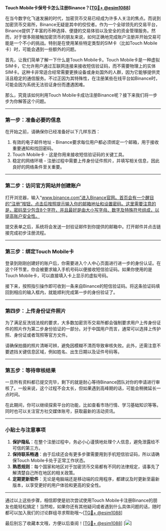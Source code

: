 **Touch Mobile卡保号卡怎么注册Binance？[[TG💪+ @esim1088](https://t.me/s/esim1088)]**

在当今数字化飞速发展的时代，加密货币交易已经成为许多人关注的焦点。而说到加密货币交易所，Binance无疑是其中的佼佼者。作为一个全球领先的交易平台，Binance提供了丰富的币种选择、便捷的交易体验以及安全的资金管理服务。然而，对于很多刚接触加密货币的朋友来说，如何正确地完成账户注册并开始交易可能是一个不小的挑战。特别是在使用某些特定类型的SIM卡（比如Touch Mobile卡）时，可能会遇到一些额外的问题。

首先，让我们简单了解一下什么是Touch Mobile卡。Touch Mobile卡是一种虚拟SIM卡，它允许用户通过互联网连接来接收短信验证码，而不需要物理上的实体SIM卡。这种卡非常适合经常需要更换设备或身处国外的人群，因为它能够提供灵活且稳定的通信服务。不过正因为其特殊性，在注册某些在线平台如Binance时，可能会因为系统无法验证身份而遭遇困难。

那么，究竟该如何利用Touch Mobile卡成功注册Binance呢？接下来我们将一步步为你解答这个问题。

---

### 第一步：准备必要的信息

在开始之前，请确保你已经准备好以下几样东西：
1. 有效的电子邮件地址 - Binance要求每位用户都必须绑定一个邮箱，用于接收重要通知和找回密码。
2. Touch Mobile卡 - 这是你用来接收短信验证码的关键工具。
3. 稳定的网络环境 - 注册过程中需要上传身份证件照片，并填写相关信息，因此良好的网络条件至关重要。

---

### 第二步：访问官方网站并创建账户

打开浏览器，输入“www.binance.com”进入Binance官网。首页会有一个醒目的“注册”按钮，点击后按照提示输入你的邮箱地址和设置密码。这里需要注意的是，密码至少包含8个字符，并且最好是由大小写字母、数字及特殊符号组成，以提高账户安全性。

提交表单之后，系统将会发送一封验证邮件到你提供的邮箱中。打开邮件并点击链接完成初步注册流程。

---

### 第三步：绑定Touch Mobile卡

登录到刚刚创建好的账户后，你需要进入个人中心页面进行进一步的身份认证。在这个环节里，你会被要求输入手机号码以便接收短信验证码。如果你使用的是Touch Mobile卡，可以直接填入卡上显示的虚拟号码。

接下来，按照指引操作即可收到一条来自Binance的短信验证码。将这条验证码填回到相应的输入框内，就能顺利完成第一步的身份验证了。

---

### 第四步：上传身份证件照片

为了满足反洗钱法规的要求，大多数加密货币交易所都会强制要求用户上传身份证件的照片作为第二步身份验证的一部分。对于中国用户而言，通常可以选择上传护照、身份证或者驾照等官方文件。

请确保拍摄的照片清晰可辨，避免因模糊不清而导致审核失败。此外，还需注意不要遮挡关键信息区域，例如姓名、出生日期以及证件号码等。

---

### 第五步：等待审核结果

一旦所有资料都已提交完毕，剩下的就是耐心等待Binance团队对你的申请进行审核了。一般来说，这个过程不会太长，但如果遇到高峰期的话，可能会稍微延长一点时间。

在此期间，你可以继续探索平台的功能，比如查看市场行情、学习基础知识等等。同时也可以关注官方社交媒体账号，获取最新的活动资讯。

---

### 小贴士与注意事项

1. **保护隐私**：在整个注册过程中，务必小心谨慎地处理个人信息，避免泄露给不可信的第三方。
2. **保持联系畅通**：由于后续还会有更多步骤需要用到手机短信验证码，所以请确保Touch Mobile卡处于正常工作状态。
3. **熟悉规则**：每个国家和地区对于加密货币交易都有不同的法律规定，请事先了解清楚自己所在地区的相关政策。
4. **定期更新软件**：无论是电脑端还是移动端的应用程序，都建议及时更新至最新版本，以享受更好的用户体验和更高的安全性。

---

通过以上这些步骤，相信即使是初次尝试使用Touch Mobile卡注册Binance的朋友也能轻松搞定！当然啦，如果你还有其他疑问或者遇到什么具体问题的话，随时都可以加入我们的讨论群组寻求帮助哦～[[TG💪+ @esim1088](https://t.me/s/esim1088)]

最后别忘了收藏本文哦，方便以后查阅！[[TG💪+ @esim1088](https://t.me/s/esim1088)] [![](https://i.postimg.cc/4NQfJmqS/Snipaste-2025-05-13-00-14-12.png)]